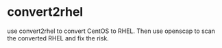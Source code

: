 # convert2rhel
use convert2rhel to convert CentOS to RHEL. Then use openscap to scan the converted RHEL and fix the risk.
